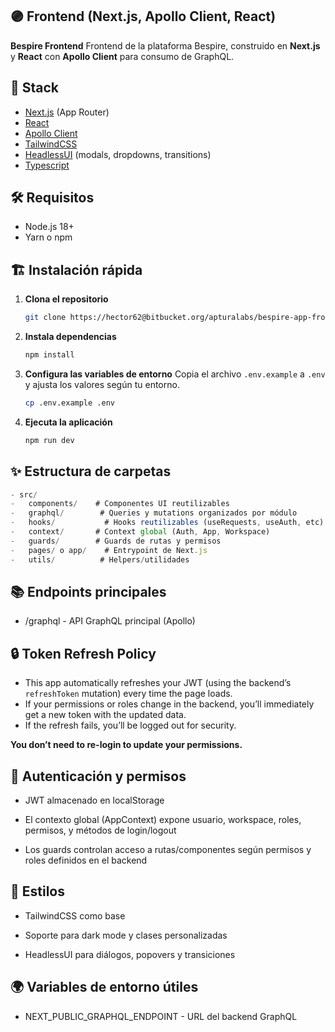 ## 🟣 Frontend (Next.js, Apollo Client, React)

**Bespire Frontend** Frontend de la plataforma Bespire, construido en **Next.js** y **React** con **Apollo Client** para consumo de GraphQL.


## 🚀 Stack

- [Next.js](https://nextjs.org/) (App Router)
- [React](https://react.dev/)
- [Apollo Client](https://www.apollographql.com/docs/react/)
- [TailwindCSS](https://tailwindcss.com/)
- [HeadlessUI](https://headlessui.com/) (modals, dropdowns, transitions)
- [Typescript](https://www.typescriptlang.org/)

## 🛠️ Requisitos

- Node.js 18+
- Yarn o npm

## 🏗️ Instalación rápida

1. **Clona el repositorio**
   ```bash
   git clone https://hector62@bitbucket.org/apturalabs/bespire-app-frontend.git
   ```

2. **Instala dependencias**
   ```bash
   npm install
   ```

3. **Configura las variables de entorno**
   Copia el archivo `.env.example` a `.env` y ajusta los valores según tu entorno.

   ```bash
   cp .env.example .env
   ```

4. **Ejecuta la aplicación**
   ```bash
   npm run dev
   ```


## ✨ Estructura de carpetas

```ts
- src/
-   components/    # Componentes UI reutilizables
-   graphql/        # Queries y mutations organizados por módulo
-   hooks/           # Hooks reutilizables (useRequests, useAuth, etc)
-   context/       # Context global (Auth, App, Workspace)
-   guards/        # Guards de rutas y permisos
-   pages/ o app/    # Entrypoint de Next.js
-   utils/          # Helpers/utilidades
```

## 📚 Endpoints principales

- /graphql - API GraphQL principal (Apollo)

## 🔒 Token Refresh Policy

- This app automatically refreshes your JWT (using the backend’s `refreshToken` mutation) every time the page loads.
- If your permissions or roles change in the backend, you’ll immediately get a new token with the updated data.
- If the refresh fails, you’ll be logged out for security.

**You don’t need to re-login to update your permissions.**

##  🔐 Autenticación y permisos

- JWT almacenado en localStorage

- El contexto global (AppContext) expone usuario, workspace, roles, permisos, y métodos de login/logout

- Los guards controlan acceso a rutas/componentes según permisos y roles definidos en el backend


## 📝 Estilos

- TailwindCSS como base

- Soporte para dark mode y clases personalizadas

- HeadlessUI para diálogos, popovers y transiciones

## 🌍 Variables de entorno útiles
- NEXT_PUBLIC_GRAPHQL_ENDPOINT - URL del backend GraphQL